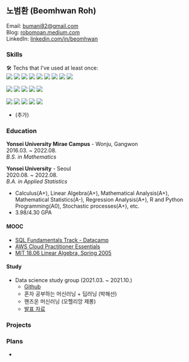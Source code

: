 ## 노범환 (Beomhwan Roh)
Email: bumani82@gmail.com  
Blog: [robomoan.medium.com](https://robomoan.medium.com/)  
LinkedIn: [linkedin.com/in/beomhwan](https://www.linkedin.com/in/beomhwan/)  

### Skills
🛠️ Techs that I've used at least once:  
<img src="https://img.shields.io/badge/Python-3766AB?&logo=Python&logoColor=white"/></a>
<img src="https://img.shields.io/badge/-Numpy-013243?logo=numpy&logoColor=white"></a>
<img src="https://img.shields.io/badge/-Pandas-150458?logo=pandas&logoColor=white"></a>
<img src="https://img.shields.io/badge/Matplotlib-11557C?&logo=Python&logoColor=white"/></a>
<img src="https://img.shields.io/badge/seaborn-3766AB?&logo=Python&logoColor=white"/></a>
<img src="https://img.shields.io/badge/-TensorFlow-FF6F00?logo=tensorflow&logoColor=white"></a>
<img src="https://img.shields.io/badge/-scikit learn-F7931E?logo=scikitlearn&logoColor=white"></a>
<img src="https://img.shields.io/badge/-Keras-D00000?logo=keras&logoColor=white"></a>
<img src="https://img.shields.io/badge/-Jupyter-F37626?logo=jupyter&logoColor=white"></a>

<img src="https://img.shields.io/badge/-R-276DC3?logo=R&logoColor=white"></a>
<img src="https://img.shields.io/badge/-R markdown-276DC3?logo=R&logoColor=white"></a>
<img src="https://img.shields.io/badge/-JARS-276DC3?logo=R&logoColor=white"></a>
<img src="https://img.shields.io/badge/-Survival-276DC3?logo=R&logoColor=white"></a>
<img src="https://img.shields.io/badge/-ggplot2-276DC3?logo=R&logoColor=white"></a>

<img src="https://img.shields.io/badge/-AWS-232F3E?logo=amazonaws&logoColor=white"></a>
<img src="https://img.shields.io/badge/-PostgreSQL-4169E1?logo=postgresql&logoColor=white"></a>
<img src="https://img.shields.io/badge/-Excel-217346?logo=microsoftexcel&logoColor=white"></a>
<img src="https://img.shields.io/badge/-SAS-04304B"></a>
<img src="https://img.shields.io/badge/-FFmpeg-007808?logo=ffmpeg&logoColor=white"></a>

* (추가)


### Education
**Yonsei University Mirae Campus** - Wonju, Gangwon  
2016.03. ~ 2022.08.  
*B.S. in Mathematics*  
  
**Yonsei University** - Seoul  
2020.08. ~ 2022.08.  
*B.A. in Applied Statistics*  

* Calculus(A+), Linear Algebra(A+), Mathematical Analysis(A+), Mathematical Statistics(A-), Regression Analysis(A+), R and Python Programming(A0), Stochastic processes(A+), etc.
* 3.98/4.30 GPA

#### MOOC
* [SQL Fundamentals Track - Datacamp](https://www.datacamp.com/statement-of-accomplishment/course/9c0cb32f53f2ff4d55a4445577a5f3e371c80688)
* [AWS Cloud Practitioner Essentials](https://explore.skillbuilder.aws/learn/course/1928/aws-cloud-practitioner-essentials-korean)
* [MIT 18.06 Linear Algebra, Spring 2005](https://www.youtube.com/playlist?list=PLE7DDD91010BC51F8)

#### Study 
* Data science study group (2021.03. ~ 2021.10.)
  * [Github](https://github.com/yonseimath/data-science-2021/wiki)
  * 혼자 공부하는 머신러닝 + 딥러닝 (박해선)
  * 핸즈온 머신러닝 (오헬리앙 제롱)
  * [발표 자료](https://github.com/robomoan/Data_Science_Study#readme)

### Projects


### Plans
* 
